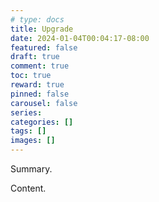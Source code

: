 ```yaml
---
# type: docs 
title: Upgrade
date: 2024-01-04T00:04:17-08:00
featured: false
draft: true
comment: true
toc: true
reward: true
pinned: false
carousel: false
series:
categories: []
tags: []
images: []
---
```


Summary.

<!--more-->

Content.
